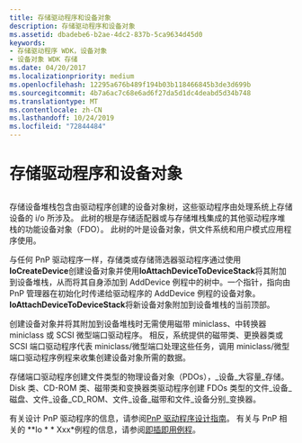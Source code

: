 ```yaml
---
title: 存储驱动程序和设备对象
description: 存储驱动程序和设备对象
ms.assetid: dbadebe6-b2ae-4dc2-837b-5ca9634d45d0
keywords:
- 存储驱动程序 WDK，设备对象
- 设备对象 WDK 存储
ms.date: 04/20/2017
ms.localizationpriority: medium
ms.openlocfilehash: 12295a676b489f194b03b118466845b3de3d699b
ms.sourcegitcommit: 4b7a6ac7c68e6ad6f27da5d1dc4deabd5d34b748
ms.translationtype: MT
ms.contentlocale: zh-CN
ms.lasthandoff: 10/24/2019
ms.locfileid: "72844484"
---
```

# <a name="storage-drivers-and-device-objects"></a>存储驱动程序和设备对象


## <span id="ddk_storage_drivers_and_device_objects_kg"></span><span id="DDK_STORAGE_DRIVERS_AND_DEVICE_OBJECTS_KG"></span>


存储设备堆栈包含由驱动程序创建的设备对象树，这些驱动程序由处理系统上存储设备的 i/o 所涉及。 此树的根是存储适配器或与存储堆栈集成的其他驱动程序堆栈的功能设备对象（FDO）。 此树的叶是设备对象，供文件系统和用户模式应用程序使用。

与任何 PnP 驱动程序一样，存储类或存储筛选器驱动程序通过使用**IoCreateDevice**创建设备对象并使用**IoAttachDeviceToDeviceStack**将其附加到设备堆栈，从而将其自身添加到 AddDevice 例程中的树中。一个指针，指向由 PnP 管理器在初始化时传递给驱动程序的 AddDevice 例程的设备对象。 **IoAttachDeviceToDeviceStack**将新设备对象附加到设备堆栈的当前顶部。

创建设备对象并将其附加到设备堆栈时无需使用磁带 miniclass、中转换器 miniclass 或 SCSI 微型端口驱动程序。 相反，系统提供的磁带类、更换器类或 SCSI 端口驱动程序代表 miniclass/微型端口处理这些任务，调用 miniclass/微型端口驱动程序例程来收集创建设备对象所需的数据。

存储端口驱动程序创建文件类型的物理设备对象（PDOs），\_设备\_大容量\_存储。 Disk 类、CD-ROM 类、磁带类和变换器类驱动程序创建 FDOs 类型的文件\_设备\_磁盘、文件\_设备\_CD\_ROM、文件\_设备\_磁带和文件\_设备分别\_变换器。

有关设计 PnP 驱动程序的信息，请参阅[PnP 驱动程序设计指南](https://docs.microsoft.com/windows-hardware/drivers/kernel/pnp-driver-design-guidelines)。 有关与 PnP 相关的 **Io * * Xxx*例程的信息，请参阅[即插即用例程](https://docs.microsoft.com/windows-hardware/drivers/ddi/index)。

 

 




